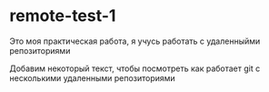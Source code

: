 # remote-test-1
Это моя практическая работа, я учусь работать с удаленныйми репозиториями

Добавим некоторый текст, чтобы посмотреть как работает git с несколькими удаленными репозиториями

